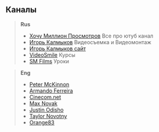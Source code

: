 ## Каналы

>**Rus**
>- [Хочу Миллион Просмотров](https://www.youtube.com/channel/UCKzffzoHBE1bmYs8tAuXTrw) Все про ютуб канал
>- [Игорь Калмыков](https://www.youtube.com/user/starvideotin) Видеосъемка и Видеомонтаж
>- [Игорь Калмыков сайт](http://kalmykoff.ru/index.html)
>- [VideoSmile](https://www.youtube.com/channel/UCEgthFK2fjRhMXE4kGRatmQ) Курсы
>- [SM Films](https://www.youtube.com/channel/UCBUC8ZREPOuUa33Xa3cBr3g) Уроки

>**Eng**
>- [Peter McKinnon](https://www.youtube.com/channel/UC3DkFux8Iv-aYnTRWzwaiBA)
>- [Armando Ferreira](https://www.youtube.com/user/wicked4u2c)
>- [Cinecom.net](https://www.youtube.com/channel/UCpLfM1_MIcIQ3jweRT19LVw)
>- [Max Novak](https://www.youtube.com/channel/UCB8buiz24_VVzwFeZiuBJxw)
>- [Justin Odisho](https://www.youtube.com/channel/UCy7DyWXJ0jghyMsUoOU6F7g)
>- [Taylor Novotny](https://www.youtube.com/channel/UCAqAGcCLyycEjGadnTmpyWw)
>- [Orange83](https://www.youtube.com/channel/UCTxhd-f3WmraKfCQSambCxA)
